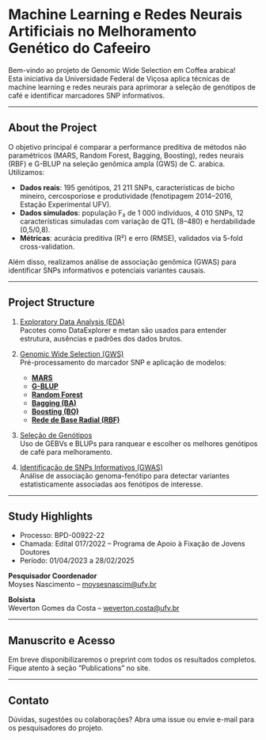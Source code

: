 # Machine Learning e Redes Neurais Artificiais no Melhoramento Genético do Cafeeiro

Bem-vindo ao projeto de Genomic Wide Selection em Coffea arabica!  
Esta iniciativa da Universidade Federal de Viçosa aplica técnicas de machine learning e redes neurais para aprimorar a seleção de genótipos de café e identificar marcadores SNP informativos.

---

## About the Project

O objetivo principal é comparar a performance preditiva de métodos não paramétricos (MARS, Random Forest, Bagging, Boosting), redes neurais (RBF) e G-BLUP na seleção genômica ampla (GWS) de C. arabica. Utilizamos:

- **Dados reais**: 195 genótipos, 21 211 SNPs, características de bicho mineiro, cercosporiose e produtividade (fenotipagem 2014–2016, Estação Experimental UFV).  
- **Dados simulados**: população F₂ de 1 000 indivíduos, 4 010 SNPs, 12 características simuladas com variação de QTL (8–480) e herdabilidade (0,5/0,8).  
- **Métricas**: acurácia preditiva (R²) e erro (RMSE), validados via 5-fold cross-validation.

Além disso, realizamos análise de associação genômica (GWAS) para identificar SNPs informativos e potenciais variantes causais.

---

## Project Structure

1. [Exploratory Data Analysis (EDA)](https://wevertongomescosta.github.io/coffee-gws/eda.html)  
   Pacotes como DataExplorer e metan são usados para entender estrutura, ausências e padrões dos dados brutos.  

2. [Genomic Wide Selection (GWS)](https://wevertongomescosta.github.io/coffee-gws/gws.html)  
   Pré-processamento do marcador SNP e aplicação de modelos:  
   - [**MARS**](https://wevertongomescosta.github.io/coffee-gws/gws_mars.html)  
   - [**G-BLUP**](https://wevertongomescosta.github.io/coffee-gws/gws_gblup.html)  
   - [**Random Forest**](https://wevertongomescosta.github.io/coffee-gws/gws_rf.html)  
   - [**Bagging (BA)**](https://wevertongomescosta.github.io/coffee-gws/gws_bagging.html)  
   - [**Boosting (BO)**](https://wevertongomescosta.github.io/coffee-gws/gws_boosting.html)  
   - [**Rede de Base Radial (RBF)**](https://wevertongomescosta.github.io/coffee-gws/gws_rbf.html)  

3. [Seleção de Genótipos](https://wevertongomescosta.github.io/coffee-gws/selection.html)  
   Uso de GEBVs e BLUPs para ranquear e escolher os melhores genótipos de café para melhoramento.
   
4. [Identificação de SNPs Informativos (GWAS)](https://wevertongomescosta.github.io/coffee-gws/gwas.html)  
   Análise de associação genoma-fenótipo para detectar variantes estatisticamente associadas aos fenótipos de interesse.  

---

## Study Highlights

- Processo: BPD-00922-22  
- Chamada: Edital 017/2022 – Programa de Apoio à Fixação de Jovens Doutores  
- Período: 01/04/2023 a 28/02/2025  

**Pesquisador Coordenador**  
Moyses Nascimento – moysesnascim@ufv.br 

**Bolsista**  
Weverton Gomes da Costa – weverton.costa@ufv.br

---

## Manuscrito e Acesso

Em breve disponibilizaremos o preprint com todos os resultados completos. Fique atento à seção “Publications” no site.

---

## Contato

Dúvidas, sugestões ou colaborações? Abra uma issue ou envie e-mail para os pesquisadores do projeto.
